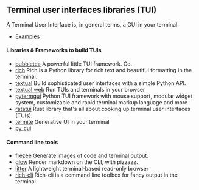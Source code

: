 
## Terminal user interfaces libraries (TUI)

A Terminal User Interface is, in general terms, a GUI in your terminal.

- [Examples](https://github.com/toolleeo/awesome-cli-apps-in-a-csv)


#### Libraries & Frameworks to build TUIs 

- [bubbletea](https://github.com/charmbracelet/bubbletea) A powerful little TUI framework. Go.
- [rich](https://github.com/Textualize/rich) Rich is a Python library for rich text and beautiful formatting in the terminal.
- [textual](https://github.com/Textualize/textual)  Build sophisticated user interfaces with a simple Python API. 
- [textual web](https://github.com/Textualize/textual-web) Run TUIs and terminals in your browser
- [pytermgui](https://github.com/bczsalba/pytermgui) Python TUI framework with mouse support, modular widget system, customizable and rapid terminal markup language and more
- [ratatui](https://github.com/ratatui/) Rust library that's all about cooking up terminal user interfaces (TUIs). 
- [termite](https://github.com/shobrook/termite) Generative UI in your terminal
- [py_cui](https://github.com/jwlodek/py_cui)

#### Command line tools

- [frezee](https://github.com/charmbracelet/freeze) Generate images of code and terminal output.
- [glow](https://github.com/charmbracelet/glow) Render markdown on the CLI, with pizzazz.
- [litter](https://github.com/tuxcanfly/litter) A lightweight terminal-based read-only browser
- [rich-cli](https://github.com/textualize/rich-cli) Rich-cli is a command line toolbox for fancy output in the terminal


